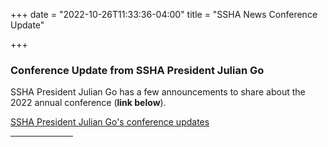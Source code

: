 +++
date = "2022-10-26T11:33:36-04:00"
title = "SSHA News Conference Update"

+++
### **Conference Update from SSHA President Julian Go** 

SSHA President Julian Go has a few announcements to share about the 2022 annual conference (**link below**).  

<a href="https://ssha.org/news/" target="_blank"> SSHA President Julian Go's conference updates</a>
<br /><hr width="100">